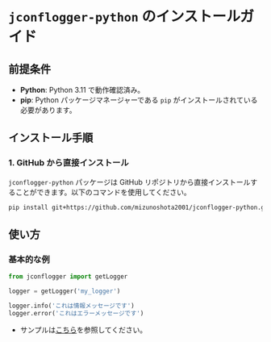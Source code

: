# `jconflogger-python` のインストールガイド

## 前提条件

- **Python**: Python 3.11 で動作確認済み。
- **pip**: Python パッケージマネージャーである `pip` がインストールされている必要があります。

## インストール手順

### 1. GitHub から直接インストール

`jconflogger-python` パッケージは GitHub リポジトリから直接インストールすることができます。以下のコマンドを使用してください。

```bash
pip install git+https://github.com/mizunoshota2001/jconflogger-python.git
```

## 使い方

### 基本的な例

```python
from jconflogger import getLogger

logger = getLogger('my_logger')

logger.info('これは情報メッセージです')
logger.error('これはエラーメッセージです')
```

- サンプルは[こちら](/sample_usage.py)を参照してください。
